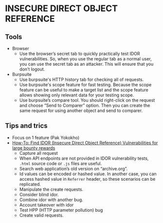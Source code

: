 # INSECURE DIRECT OBJECT REFERENCE
## Tools
- Browser
  - Use the browser’s secret tab to quickly practically test IDOR vulnerabilities. So, when you use the regular tab as a normal user, you can use the secret tab as an attacker. This will ensure that you don’t logout.
- Burpsuite
  - Use burpsuite's HTTP history tab for checking all of requests.
  - Use burpsuite's scope feature for fast testing. Because the scope feature can be useful to make a target list and the scope feature allows showing only relevant data for your testing scope.
  - Use burpsuite’s compare tool. You should right-click on the request and choose “Send to Comparer” option. Then you can create the same request for using another object and send to comparer.
## Tips and trics
  - Focus on 1 feature (Pak Yokokho)
  - [How-To: Find IDOR (Insecure Direct Object Reference) Vulnerabilities for large bounty rewards](https://www.bugcrowd.com/blog/how-to-find-idor-insecure-direct-object-reference-vulnerabilities-for-large-bounty-rewards/)  
    - Capture all request
    - When API endpoints are not provided in IDOR vulnerability tests, `.html` source code or `.js` files are useful.
    - Search web application’s old version on “archive.org”.
    - Id values can be encoded or hashed value. In another case, you can access hashed value in `Referrer` header, so these scenarios can be replicated.
    - Manipulate the create requests.
    - Consider blind idor.
    - Combine idor with another bug.
    - Account takeover with idor
    - Test HPP (HTTP parameter pollution) bug
    - Create valid requests.

